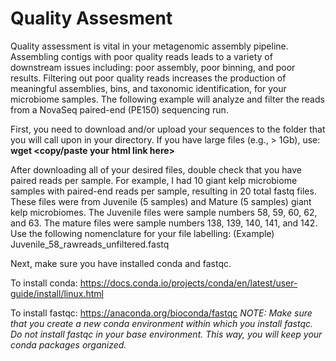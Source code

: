 # Quality Assesment
Quality assessment is vital in your metagenomic assembly pipeline. 
Assembling contigs with poor quality reads leads to a variety of downstream issues including: poor assembly, poor binning, and poor results. 
Filtering out poor quality reads increases the production of meaningful assemblies, bins, and taxonomic identification, for your microbiome samples.
The following example will analyze and filter the reads from a NovaSeq paired-end (PE150) sequencing run. 

First, you need to download and/or upload your sequences to the folder that you will call upon in your directory. If you have large files (e.g., > 1Gb), use:
**wget <copy/paste your html link here>**

After downloading all of your desired files, double check that you have paired reads per sample. For example, I had 10 giant kelp microbiome samples with paired-end reads per sample, resulting in 20 total fastq files. These files were from Juvenile (5 samples) and Mature (5 samples) giant kelp microbiomes. The Juvenile files were sample numbers 58, 59, 60, 62, and 63. The mature files were sample numbers 138, 139, 140, 141, and 142. Use the following nomenclature for your file labelling: (Example) Juvenile_58_rawreads_unfiltered.fastq

Next, make sure you have installed conda and fastqc. 

To install conda: https://docs.conda.io/projects/conda/en/latest/user-guide/install/linux.html

To install fastqc: https://anaconda.org/bioconda/fastqc
_NOTE: Make sure that you create a new conda environment within which you install fastqc. Do not install fastqc in your base environment. This way, you will keep your conda packages organized._

